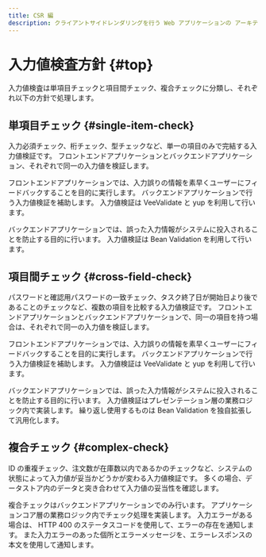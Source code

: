 ```yaml
---
title: CSR 編
description: クライアントサイドレンダリングを行う Web アプリケーションの アーキテクチャについて解説します。
---
```


# 入力値検査方針 {#top}

入力値検査は単項目チェックと項目間チェック、複合チェックに分類し、それぞれ以下の方針で処理します。

## 単項目チェック {#single-item-check}

入力必須チェック、桁チェック、型チェックなど、単一の項目のみで完結する入力値検証です。
フロントエンドアプリケーションとバックエンドアプリケーション、それぞれで同一の入力値を検証します。

フロントエンドアプリケーションでは、入力誤りの情報を素早くユーザーにフィードバックすることを目的に実行します。
バックエンドアプリケーションで行う入力値検証を補助します。
入力値検証は VeeValidate と yup を利用して行います。

バックエンドアプリケーションでは、誤った入力情報がシステムに投入されることを防止する目的に行います。
入力値検証は Bean Validation を利用して行います。

## 項目間チェック {#cross-field-check}

パスワードと確認用パスワードの一致チェック、タスク終了日が開始日より後であることのチェックなど、複数の項目を比較する入力値検証です。
フロントエンドアプリケーションとバックエンドアプリケーションで、同一の項目を持つ場合は、それぞれで同一の入力値を検証します。

フロントエンドアプリケーションでは、入力誤りの情報を素早くユーザーにフィードバックすることを目的に実行します。
バックエンドアプリケーションで行う入力値検証を補助します。
入力値検証は VeeValidate と yup を利用して行います。

バックエンドアプリケーションでは、誤った入力情報がシステムに投入されることを防止する目的に行います。
入力値検証はプレゼンテーション層の業務ロジック内で実装します。
繰り返し使用するものは Bean Validation を独自拡張して汎用化します。

## 複合チェック {#complex-check}

ID の重複チェック、注文数が在庫数以内であるかのチェックなど、システムの状態によって入力値が妥当かどうかが変わる入力値検証です。
多くの場合、データストア内のデータと突き合わせて入力値の妥当性を確認します。

複合チェックはバックエンドアプリケーションでのみ行います。
アプリケーションコア層の業務ロジック内でチェック処理を実装します。
入力エラーがある場合は、 HTTP 400 のステータスコードを使用して、エラーの存在を通知します。
また入力エラーのあった個所とエラーメッセージを、エラーレスポンスの本文を使用して通知します。
